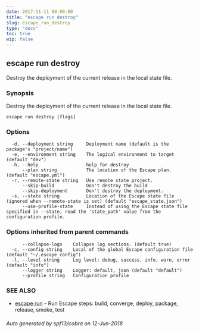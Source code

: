 ```yaml
---
date: 2017-11-11 00:00:00
title: "escape run destroy"
slug: escape_run_destroy
type: "docs"
toc: true
wip: false
---
```

## escape run destroy

Destroy the deployment of the current release in the local state file.

### Synopsis


Destroy the deployment of the current release in the local state file.

```
escape run destroy [flags]
```

### Options

```
  -d, --deployment string     Deployment name (default is the package's "project/name")
  -e, --environment string    The logical environment to target (default "dev")
  -h, --help                  help for destroy
      --plan string           The location of the Escape plan. (default "escape.yml")
  -r, --remote-state string   Use remote state project.
      --skip-build            Don't destroy the build
      --skip-deployment       Don't destroy the deployment.
  -s, --state string          Location of the Escape state file (ignored when --remote-state is set) (default "escape_state.json")
      --use-profile-state     Instead of using the Escape state file specified in --state, read the 'state_path' value from the configuration profile.
```

### Options inherited from parent commands

```
      --collapse-logs    Collapse log sections. (default true)
  -c, --config string    Local of the global Escape configuration file (default "~/.escape_config")
  -l, --level string     Log level: debug, success, info, warn, error (default "info")
      --logger string    Logger: default, json (default "default")
      --profile string   Configuration profile
```

### SEE ALSO
* [escape run](../escape_run/)	 - Run Escape steps: build, converge, deploy, package, release, smoke, test

###### Auto generated by spf13/cobra on 12-Jun-2018
